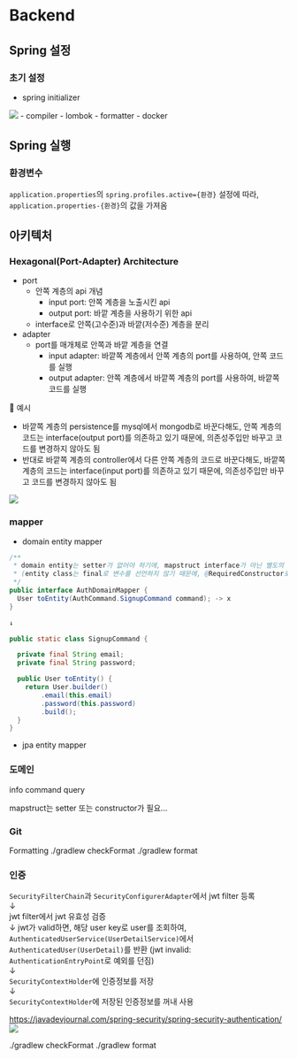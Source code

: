 # Backend
## Spring 설정
### 초기 설정
- spring initializer
<img src="https://github.com/user-attachments/assets/d3aa5c84-39e6-40f0-8e28-5eaad5006282" />
- compiler
- lombok
- formatter
- docker

## Spring 실행
### 환경변수
`application.properties`의 `spring.profiles.active={환경}` 설정에 따라, `application.properties-{환경}`의 값을 가져옴

## 아키텍처
### Hexagonal(Port-Adapter) Architecture
- port
  - 안쪽 계층의 api 개념
      - input port: 안쪽 계층을 노출시킨 api
      - output port: 바깥 계층을 사용하기 위한 api
  - interface로 안쪽(고수준)과 바깥(저수준) 계층을 분리
- adapter
  - port를 매개체로 안쪽과 바깥 계층을 연결
    - input adapter: 바깥쪽 계층에서 안쪽 계층의 port를 사용하여, 안쪽 코드를 실행
    - output adapter: 안쪽 계층에서 바깥쪽 계층의 port를 사용하여, 바깥쪽 코드를 실행

📝 예시
- 바깥쪽 계층의 persistence를 mysql에서 mongodb로 바꾼다해도, 안쪽 계층의 코드는 interface(output port)를 의존하고 있기 때문에, 의존성주입만 바꾸고 코드를 변경하지 않아도 됨
- 반대로 바깥쪽 계층의 controller에서 다른 안쪽 계층의 코드로 바꾼다해도, 바깥쪽 계층의 코드는 interface(input port)를 의존하고 있기 때문에, 의존성주입만 바꾸고 코드를 변경하지 않아도 됨

<img src="https://github.com/user-attachments/assets/b9acc6a5-d802-475d-9c30-4a581ecff306" />



### mapper
- domain entity mapper
```java
/**
 * domain entity는 setter가 없어야 하기에, mapstruct interface가 아닌 별도의 method로 mapping을 처리
 * (entity class는 final로 변수를 선언하지 않기 때문에, @RequiredConstructor로 생성자가 만들어지지 않음)
 */
public interface AuthDomainMapper {
  User toEntity(AuthCommand.SignupCommand command); -> x
}

↓

public static class SignupCommand {

  private final String email;
  private final String password;

  public User toEntity() {
    return User.builder()
        .email(this.email)
        .password(this.password)
        .build();
  }
}
```

- jpa entity mapper

### 도메인
info
command
query

mapstruct는 setter 또는 constructor가 필요...

### Git
Formatting
./gradlew checkFormat
./gradlew format 


### 인증
`SecurityFilterChain`과 `SecurityConfigurerAdapter`에서 jwt filter 등록  
↓  
jwt filter에서 jwt 유효성 검증  
↓
jwt가 valid하면, 해당 user key로 user를 조회하여, `AuthenticatedUserService(UserDetailService)`에서 `AuthenticatedUser(UserDetail)`를 반환
(jwt invalid: `AuthenticationEntryPoint`로 예외를 던짐)  
↓  
`SecurityContextHolder`에 인증정보를 저장  
↓  
`SecurityContextHolder`에 저장된 인증정보를 꺼내 사용  

https://javadevjournal.com/spring-security/spring-security-authentication/
<img src="https://github.com/user-attachments/assets/14bf3dfc-7995-4c5e-ab71-6ae45c567d2d" />


./gradlew checkFormat
./gradlew format 
